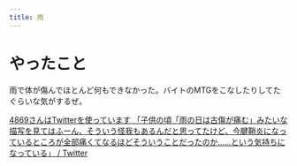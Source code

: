 ```yaml
---
title: 雨
---
```


# やったこと

雨で体が傷んでほとんど何もできなかった。バイトのMTGをこなしたりしてたぐらいな気がするぜ。

<a href="https://twitter.com/sh4869sh/status/1265910484743553025" class="embedly-card">4869さんはTwitterを使っています 「子供の頃「雨の日は古傷が痛む」みたいな描写を見てはふーん、そういう怪我もあるんだと思ってたけど、今腱鞘炎になっているところが全部痛くてなるほどそういうことだったのか……という気持ちになっている」 / Twitter</a>
